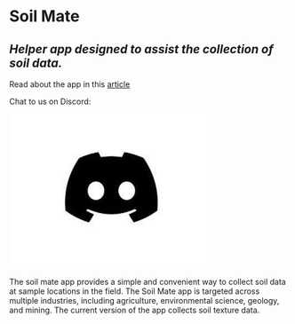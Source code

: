 # Soil Mate
## *Helper app designed to assist the collection of soil data.*

Read about the app in this [article](https://open-source-agriculture.github.io/2021-01-09-soil-mate-texture-app/)

Chat to us on Discord:

[![image](/assets/discord_logo.jpg)](https://discord.gg/8x58DuxfGz) <!-- .element height="5%" width="5%" -->

The soil mate app provides a simple and convenient way to collect soil data at sample locations in the field. The Soil Mate app is targeted across multiple industries, including agriculture, environmental science, geology, and mining. The current version of the app collects soil texture data.